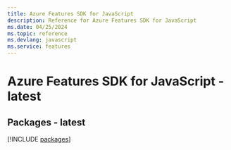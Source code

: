 ```yaml
---
title: Azure Features SDK for JavaScript
description: Reference for Azure Features SDK for JavaScript
ms.date: 04/25/2024
ms.topic: reference
ms.devlang: javascript
ms.service: features
---
```

# Azure Features SDK for JavaScript - latest
## Packages - latest
[!INCLUDE [packages](features-index.md)]